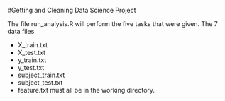 #Getting and Cleaning Data Science Project

The file run_analysis.R will perform the five tasks that were given. The 7 data files
* X_train.txt
* X_test.txt
* y_train.txt
* y_test.txt
* subject_train.txt
* subject_test.txt
* feature.txt
must all be in the working directory.  